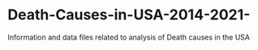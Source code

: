 # Death-Causes-in-USA-2014-2021-
Information and data files related to analysis of Death causes in the USA
